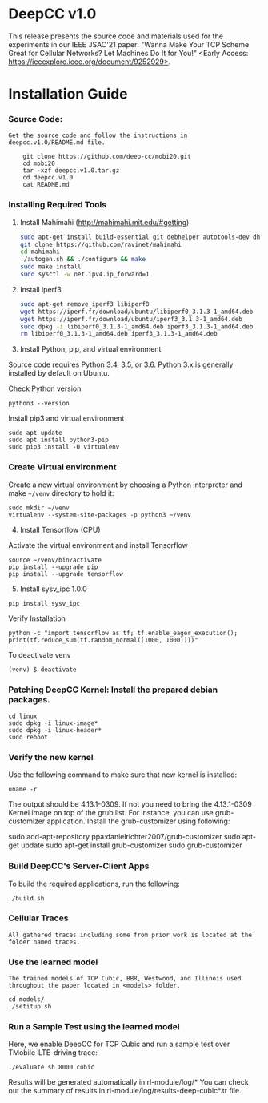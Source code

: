 # DeepCC v1.0

This release presents the source code and materials used for the experiments in our IEEE JSAC'21 paper: "Wanna Make Your TCP Scheme Great for Cellular Networks? Let Machines Do It for You!" <Early Access: https://ieeexplore.ieee.org/document/9252929>.

Installation Guide
==================
### Source Code:
    Get the source code and follow the instructions in deepcc.v1.0/README.md file.

        git clone https://github.com/deep-cc/mobi20.git
        cd mobi20
        tar -xzf deepcc.v1.0.tar.gz 
        cd deepcc.v1.0
        cat README.md    

### Installing Required Tools

1. Install Mahimahi (http://mahimahi.mit.edu/#getting)

	```sh  
	sudo apt-get install build-essential git debhelper autotools-dev dh-autoreconf iptables protobuf-compiler libprotobuf-dev pkg-config libssl-dev dnsmasq-base ssl-cert libxcb-present-dev libcairo2-dev libpango1.0-dev iproute2 apache2-dev apache2-bin iptables dnsmasq-base gnuplot iproute2 apache2-api-20120211 libwww-perl
	git clone https://github.com/ravinet/mahimahi 
	cd mahimahi
	./autogen.sh && ./configure && make
	sudo make install
	sudo sysctl -w net.ipv4.ip_forward=1
	```

2. Install iperf3

	```sh
    sudo apt-get remove iperf3 libiperf0
    wget https://iperf.fr/download/ubuntu/libiperf0_3.1.3-1_amd64.deb
    wget https://iperf.fr/download/ubuntu/iperf3_3.1.3-1_amd64.deb
    sudo dpkg -i libiperf0_3.1.3-1_amd64.deb iperf3_3.1.3-1_amd64.deb
    rm libiperf0_3.1.3-1_amd64.deb iperf3_3.1.3-1_amd64.deb
	```

3. Install Python, pip, and virtual environment

Source code requires Python 3.4, 3.5, or 3.6. Python 3.x is generally installed by default on Ubuntu.

Check Python version
```
python3 --version
```

Install pip3 and virtual environment

```
sudo apt update
sudo apt install python3-pip
sudo pip3 install -U virtualenv
```

### Create Virtual environment

Create a new virtual environment by choosing a Python interpreter and make `~/venv` directory to hold it: 

```
sudo mkdir ~/venv
virtualenv --system-site-packages -p python3 ~/venv
```

4. Install Tensorflow (CPU)

Activate the virtual environment and install Tensorflow
```
source ~/venv/bin/activate
pip install --upgrade pip
pip install --upgrade tensorflow
```

5. Install sysv_ipc 1.0.0
```
pip install sysv_ipc
```

Verify Installation
```
python -c "import tensorflow as tf; tf.enable_eager_execution(); print(tf.reduce_sum(tf.random_normal([1000, 1000])))"
```

To deactivate venv
```
(venv) $ deactivate
```

### Patching DeepCC Kernel: Install the prepared debian packages.

    cd linux
    sudo dpkg -i linux-image*
    sudo dpkg -i linux-header*
    sudo reboot 
 
### Verify the new kernel
Use the following command to make sure that new kernel is installed:

	uname -r

The output should be 4.13.1-0309. If not you need to bring the 4.13.1-0309 Kernel image on top of the grub list. For instance, you can use grub-customizer application. Install the grub-customizer using following:

   sudo add-apt-repository ppa:danielrichter2007/grub-customizer
   sudo apt-get update
   sudo apt-get install grub-customizer
   sudo grub-customizer

### Build DeepCC's Server-Client Apps
 To build the required applications, run the following:

    ./build.sh

### Cellular Traces 
    All gathered traces including some from prior work is located at the folder named traces.

### Use the learned model
    The trained models of TCP Cubic, BBR, Westwood, and Illinois used throughout the paper located in <models> folder.
    
    cd models/
    ./setitup.sh

### Run a Sample Test using the learned model

Here, we enable DeepCC for TCP Cubic and run a sample test over TMobile-LTE-driving trace:
    
	./evaluate.sh 8000 cubic  
    
Results will be generated automatically in rl-module/log/*
You can check out the summary of results in rl-module/log/results-deep-cubic*.tr file. 

